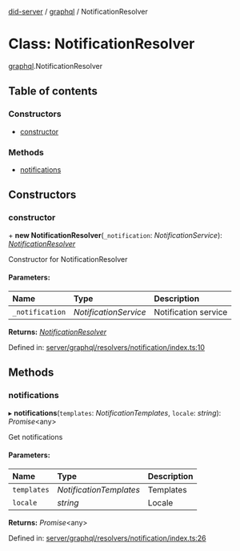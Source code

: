 [did-server](../README.md) / [graphql](../modules/graphql.md) / NotificationResolver

# Class: NotificationResolver

[graphql](../modules/graphql.md).NotificationResolver

## Table of contents

### Constructors

- [constructor](graphql.notificationresolver.md#constructor)

### Methods

- [notifications](graphql.notificationresolver.md#notifications)

## Constructors

### constructor

\+ **new NotificationResolver**(`_notification`: *NotificationService*): [*NotificationResolver*](graphql.notificationresolver.md)

Constructor for NotificationResolver

#### Parameters:

Name | Type | Description |
:------ | :------ | :------ |
`_notification` | *NotificationService* | Notification service    |

**Returns:** [*NotificationResolver*](graphql.notificationresolver.md)

Defined in: [server/graphql/resolvers/notification/index.ts:10](https://github.com/Puzzlepart/did/blob/c2c7c3a8/server/graphql/resolvers/notification/index.ts#L10)

## Methods

### notifications

▸ **notifications**(`templates`: *NotificationTemplates*, `locale`: *string*): *Promise*<any\>

Get notifications

#### Parameters:

Name | Type | Description |
:------ | :------ | :------ |
`templates` | *NotificationTemplates* | Templates   |
`locale` | *string* | Locale    |

**Returns:** *Promise*<any\>

Defined in: [server/graphql/resolvers/notification/index.ts:26](https://github.com/Puzzlepart/did/blob/c2c7c3a8/server/graphql/resolvers/notification/index.ts#L26)
